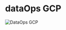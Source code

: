 # dataOps GCP

![DataOps GCP](https://cloud.google.com/static/composer/docs/images/dag-cicd-integration-architecture.png)
